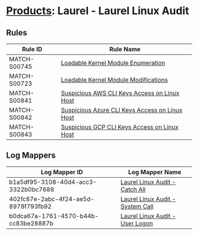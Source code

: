 # [Products](README.md): Laurel - Laurel Linux Audit

## Rules

|Rule ID|Rule Name|
|----|----|
|MATCH-S00745|[Loadable Kernel Module Enumeration](../rules/MATCH-S00745.md)|
|MATCH-S00723|[Loadable Kernel Module Modifications](../rules/MATCH-S00723.md)|
|MATCH-S00841|[Suspicious AWS CLI Keys Access on Linux Host](../rules/MATCH-S00841.md)|
|MATCH-S00842|[Suspicious Azure CLI Keys Access on Linux Host](../rules/MATCH-S00842.md)|
|MATCH-S00843|[Suspicious GCP CLI Keys Access on Linux Host](../rules/MATCH-S00843.md)|


## Log Mappers

|Log Mapper ID|Log Mapper Name|
|----|----|
|b1a5df95-3108-40d4-acc3-3322b0bc7688|[Laurel Linux Audit - Catch All](../mappings/b1a5df95-3108-40d4-acc3-3322b0bc7688.md)|
|402fc87e-2abc-4f24-ae5d-8978f793fb92|[Laurel Linux Audit - System Call](../mappings/402fc87e-2abc-4f24-ae5d-8978f793fb92.md)|
|b0dca67a-1761-4570-b44b-cc83be28887b|[Laurel Linux Audit - User Logon](../mappings/b0dca67a-1761-4570-b44b-cc83be28887b.md)|


